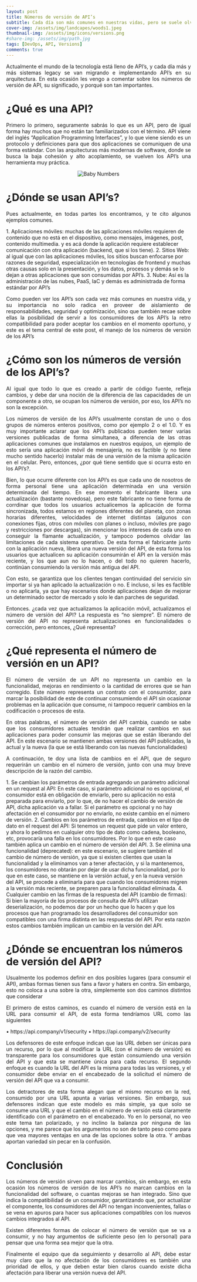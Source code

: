 ```yaml
---
layout: post
title: Números de versión de API’s
subtitle: Cada día son más comunes en nuestras vidas, pero se suele olvidar el significado de los números de versión en los API’s
cover-img: /assets/img/landcapes/woods1.jpeg
thumbnail-img: /assets/img/icons/versions.png
#share-img: /assets/img/path.jpg
tags: [DevOps, API, Versions]
comments: true
---
```

<p style='text-align: justify;'>
Actualmente el mundo de la tecnología está lleno de API’s, y cada día más y más sistemas legacy se van migrando e implementando API’s en su arquitectura.
En esta ocasión les vengo a comentar sobre los números de versión de API, su significado, y porqué son tan importantes.
</p>

# ¿Qué es una API?
<p style='text-align: justify;'>
Primero lo primero, seguramente sabrás lo que es un API, pero de igual forma hay muchos que no están tan familiarizados con el término.
API viene del inglés “Application Programming Interfaces”, y lo que viene siendo es un protocolo y definiciones para que dos aplicaciones se comuniquen de una forma estándar.  
Con las arquitecturas más modernas de software, donde se busca la baja cohesión y alto acoplamiento, se vuelven los API’s una herramienta muy práctica.
</p>
<div style="width: 100%; text-align: center;">
    <p><img src="../assets/img/memes/numbersbaby.jpg" alt="Baby Numbers"></p>
</div>

# ¿Dónde se usan API’s?
<p style='text-align: justify;'>
Pues actualmente, en todas partes los encontramos, y te cito algunos ejemplos comunes.
</p>
1. Aplicaciones móviles: muchas de las aplicaciones móviles requieren de contenido que no está en el dispositivo, como mensajes, imágenes, post, contenido multimedia. y es acá donde la aplicación requiere establecer comunicación con otra aplicación (backend, que si los tiene).
2. Sitios Web: al igual que con las aplicaciones móviles, los sitios buscan enfocarse por razones de seguridad, especialización en tecnologías de frontend y muchas otras causas solo en la presentación, y los datos, procesos y demás se lo dejan a otras aplicaciones que son consumidas por API’s.
3. Nube: Así es la administración de las nubes, PaaS, IaC y demás es administrada de forma estándar por API’s
<p style='text-align: justify;'>Como pueden ver los API’s son cada vez más comunes en nuestra vida, y su importancia no solo radica en proveer de aislamiento de responsabilidades, seguridad y optimización, sino que también recae sobre ellas la posibilidad de servir a los consumidores de los API’s la retro compatibilidad para poder aceptar los cambios en el momento oportuno, y este es el tema central de este post, el manejo de los números de versión de los API’s
</p>

# ¿Cómo son los números de versión de los API’s?
<p style='text-align: justify;'>
Al igual que todo lo que es creado a partir de código fuente, refleja cambios, y debe dar una noción de la diferencia de las capacidades de un componente a otro, se ocupan los números de versión, por eso, los API’s no son la excepción.
</p>

<p style='text-align: justify;'>
Los números de versión de los API’s usualmente constan de uno o dos grupos de números enteros positivos, como por ejemplo 2 o el 1.0. Y es muy importante aclarar que los API’s publicados pueden tener varias versiones publicadas de forma simultanea, a diferencia de las otras aplicaciones comunes que instalamos en nuestros equipos, un ejemplo de esto sería una aplicación móvil de mensajería, no es factible (y no tiene mucho sentido hacerlo) instalar más de una versión de la misma aplicación en el celular. Pero, entonces, ¿por qué tiene sentido que si ocurra esto en los API’s?.
</p>

<p style='text-align: justify;'>
Bien, lo que ocurre diferente con los API’s es que cada uno de nosotros de forma personal tiene una aplicación determinada en una versión determinada del tiempo. En ese momento el fabricante libera una actualización (bastante novedosa), pero este fabricante no tiene forma de corrdinar que todos los usuarios actualicemos la aplicación de forma sincronizada, todos estamos en regiones diferentes del planeta, con zonas horarias diferentes, velocidades de internet distintas (algunos con conexiones fijas, otros con móviles con planes o incluso, móviles pre pago y restricciones por descargas), sin mencionar los intereses de cada uno en conseguir la flamante actualización, y tampoco podemos olvidar las limitaciones de cada sistema operativo. De esta forma el fabricante junto con la aplicación nueva, libera una nueva versión del API, de esta forma los usuarios que actualicen su aplicación consumirán el API en la versión más reciente, y los que aun no lo hacen, o del todo no quieren hacerlo, continúan consumiendo la versión más antigua del API.
</p>

<p style='text-align: justify;'>
Con esto, se garantiza que los clientes tengan continuidad del servicio sin importar si ya han aplicado la actualización o no. E incluso, si les es factible o no aplicarla, ya que hay escenarios donde aplicaciones dejan de mejorar un determinado sector de mercado y solo le dan parches de seguridad.
</p>

<p style='text-align: justify;'>
Entonces. ¿cada vez que actualizamos la aplicación móvil, actualizamos el número de versión del API? La respuesta es “no siempre”. El número de versión del API no representa actualizaciones en funcionalidades o corrección, pero entonces, ¿Qué representa?
</p>

# ¿Qué representa el número de versión en un API?
<p style='text-align: justify;'>
El número de versión de un API no representa un cambio en la funcionalidad, mejoras en rendimiento o la cantidad de errores que se han corregido. Este número representa un contrato con el consumidor, para marcar la posibilidad de este de continuar consumiendo el API sin ocasionar problemas en la aplicación que consume, ni tampoco requerir cambios en la codificación o procesos de esta.
</p>

<p style='text-align: justify;'>
En otras palabras, el número de versión del API cambia, cuando se sabe que los consumidores actuales tendrán que realizar cambios en sus aplicaciones para poder consumir las mejoras que se están liberando del API. En este escenario se mantienen ambas versiones del API publicadas, la actual y la nueva (la que se está liberando con las nuevas funcionalidades)
</p>

<p style='text-align: justify;'>
A continuación, te doy una lista de cambios en el API, que de seguro requerirán un cambio en el número de versión, junto con una muy breve descripción de la razón del cambio.
</p>
 1. Se cambian los parámetros de entrada agregando un parámetro adicional en un request al API: En este caso, si parámetro adicional no es opcional, el consumidor está en obligación de enviarlo, pero su aplicación no está preparada para enviarlo, por lo que, de no hacer el cambio de versión de API, dicha aplicación va a fallar. Si el parámetro es opcional y no hay afectación en el consumidor por no enviarlo, no existe cambio en el número de versión.
2. Cambios en los parámetros de entrada, cambios en el tipo de dato en el request del API: Si tenemos un request que pide un valor entero, y ahora lo pedimos en cualquier otro tipo de dato como cadena, booleano, etc, provocaría una falla en los consumidores. Por lo que en este caso también aplica un cambio en el número de versión del API.
3. Se elimina una funcionalidad (deprecated): en este escenario, se sugiere también el cambio de número de versión, ya que si existen clientes que usan la funcionalidad y la eliminamos van a tener afectación, y si la mantenemos, los consumidores no obtarán por dejar de usar dicha funcionalidad, por lo que en este caso, se mantiene en la versión actual, y en la nueva versión del API, se procede a eliminarla para que cuando los consumidores migren a la versión más reciente, se preparen para la funcionalidad eliminada.
4. Cualquier cambio en las firmas de la respuesta del API (cambio de firmas): Si bien la mayoría de los procesos de consulta de API’s utilizan deserialización, no podemos dar por un hecho que lo hacen y que los procesos que han programado los desarrolladores del consumidor son compatibles con una firma distinta en las respuestas del API. Por esta razón estos cambios también implican un cambio en la versión del API. 

# ¿Dónde se encuentran los números de versión del API?
<p style='text-align: justify;'>
Usualmente los podemos definir en dos posibles lugares (para consumir el API), ambas formas tienen sus fans a favor y haters en contra. Sin embargo, esto no coloca a una sobre la otra, simplemente son dos caminos distintos que considerar
</p>

<p style='text-align: justify;'>
El primero de estos caminos, es cuando el número de versión está en la URL para consumir el API, de esta forma tendríamos URL como las siguientes
</p>
• https://api.company/v1/security
• https://api.company/v2/security

<p style='text-align: justify;'>
Los defensores de este enfoque indican que las URL deben ser únicas para un recurso, por lo que al modificar la URL (con el número de versión) es transparente para los consumidores que están consumiendo una versión del API y que esta se mantiene única para cada recurso.
El segundo enfoque es cuando la URL del API es la misma para todas las versiones, y el consumidor debe enviar en el encabezado de la solicitud el número de versión del API que va a consumir.
</p>

<p style='text-align: justify;'>
Los detractores de esta forma alegan que el mismo recurso en la red, consumido por una URL apunta a varias versiones.
Sin embargo, sus defensores indican que este modelo es más simple, ya que solo se consume una URL y que el cambio en el número de versión está claramente identificado con el parámetro en el encabezado.
Yo en lo personal, no veo este tema tan polarizado, y no inclino la balanza por ninguna de las opciones, y me parece que los argumentos no son de tanto peso como para que vea mayores ventajas en una de las opciones sobre la otra. Y ambas aportan variedad sin pecar en la confusión.
</p>

# Conclusión
<p style='text-align: justify;'>
Los números de versión sirven para marcar cambios, sin embargo, en esta ocasión los números de versión de los API’s no marcan cambios en la funcionalidad del software, o cuantas mejoras se han integrado. Sino que indica la compatibilidad de un consumidor, garantizando que, por actualizar el componente, los consumidores del API no tengan inconvenientes, fallas o se vena en apuros para hacer sus aplicaciones compatibles con los nuevos cambios integrados al API.
</p>

<p style='text-align: justify;'>
Existen diferentes formas de colocar el número de versión que se va a consumir, y no hay argumentos de suficiente peso (en lo personal) para pensar que una forma sea mejor que la otra.
</p>

<p style='text-align: justify;'>
Finalmente el equipo que da seguimiento y desarrollo al API, debe estar muy claro que la no afectación de los consumidores es también una prioridad de ellos, y que deben estar bien claros cuando existe dicha afectación para liberar una versión nueva del API.
</p>